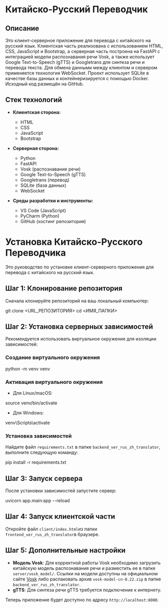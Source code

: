 # Китайско-Русский Переводчик

## Описание

Это клиент-серверное приложение для перевода с китайского на русский язык. Клиентская часть реализована с использованием HTML, CSS, JavaScript и Bootstrap, а серверная часть построена на FastAPI с интеграцией модели распознавания речи Vosk, а также использует Google Text-to-Speech (gTTS) и Googletrans для синтеза речи и перевода текста. Для обмена данными между клиентом и сервером применяется технология WebSocket. Проект использует SQLite в качестве базы данных и контейнеризируется с помощью Docker. Исходный код размещён на GitHub.

## Стек технологий

- **Клиентская сторона:**
  - HTML
  - CSS
  - JavaScript
  - Bootstrap

- **Серверная сторона:**
  - Python
  - FastAPI
  - Vosk (распознавание речи)
  - Google Text-to-Speech (gTTS)
  - Googletrans (перевод)
  - SQLite (база данных)
  - WebSocket

- **Среды разработки и инструменты:**
  - VS Code (JavaScript)
  - PyCharm (Python)
  - GitHub (хостинг репозитория)

# Установка Китайско-Русского Переводчика

Это руководство по установке клиент-серверного приложения для перевода с китайского на русский язык.

## Шаг 1: Клонирование репозитория

Сначала клонируйте репозиторий на ваш локальный компьютер:

git clone <URL_РЕПОЗИТОРИЯ>
cd <ИМЯ_ПАПКИ>

## Шаг 2: Установка серверных зависимостей

Рекомендуется использовать виртуальное окружение для изоляции зависимостей:

### Создание виртуального окружения

python -m venv venv

### Активация виртуального окружения

- Для Linux/macOS:

source venv/bin/activate

- Для Windows:

venv\Scripts\activate

### Установка зависимостей

Найдите файл `requirements.txt` в папке `backend_ver_rus_zh_translator`, выполните следующую команду:

pip install -r requirements.txt

## Шаг 3: Запуск сервера

После установки зависимостей запустите сервер:

uvicorn app.main:app --reload

## Шаг 4: Запуск клиентской части

Откройте файл `client/index.html`из папки `frontend_ver_rus_zh_translator`в браузере.

## Шаг 5: Дополнительные настройки

- **Модель Vosk**: Для корректной работы Vosk необходимо загрузить китайскую модель распознавания речи и разместить ее в папке `server/vosk_model/`. Ссылки на модели доступны на официальном сайте [Vosk](https://alphacephei.com/vosk/models) либо распаковать архив `vosk-model-cn-0.22.zip` в папке `backend_ver_rus_zh_translator`.
- **gTTS**: Для синтеза речи gTTS требуется подключение к интернету.


Теперь приложение будет доступно по адресу `http://localhost:8000`.

